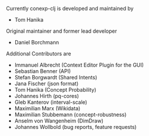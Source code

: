 Currently conexp-clj is developed and maintained by

* Tom Hanika 

Original maintainer and former lead developer

* Daniel Borchmann

Additional Contributors are

* Immanuel Albrecht     (Context Editor Plugin for the GUI)
* Sebastian Benner      (API)
* Stefan Borgwardt      (Shared Intents)
* Jana Fischer          (json format)
* Tom Hanika            (Concept Probability)
* Johannes Hirth        (pq-cores)
* Gleb Kanterov         (interval-scale)
* Maximilian Marx       (Wikidata)
* Maximilian Stubbemann (concept-robustness)
* Anselm von Wangenheim (DimDraw)
* Johannes Wollbold     (bug reports, feature requests)
